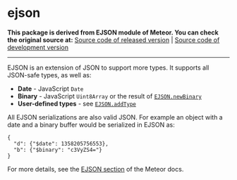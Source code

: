 # ejson
**This package is derived from EJSON module of Meteor. You can check the original source at:**
[Source code of released version](https://github.com/meteor/meteor/tree/master/packages/ejson) | [Source code of development version](https://github.com/meteor/meteor/tree/devel/packages/ejson)
***

EJSON is an extension of JSON to support more types. It supports all JSON-safe
types, as well as:

 - **Date** - JavaScript `Date`
 - **Binary** - JavaScript `Uint8Array` or the
   result of [`EJSON.newBinary`](http://docs.meteor.com/#ejson_new_binary)
 - **User-defined types** - see [`EJSON.addType`](http://docs.meteor.com/#ejson_add_type)

All EJSON serializations are also valid JSON.  For example an object with a date
and a binary buffer would be serialized in EJSON as:

    {
      "d": {"$date": 1358205756553},
      "b": {"$binary": "c3VyZS4="}
    }

For more details, see the [EJSON section](http://docs.meteor.com/#ejson) of the Meteor docs.
